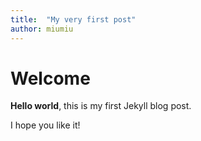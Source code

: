 ```yaml
---
title:  "My very first post"
author: miumiu
---
```


# Welcome

**Hello world**, this is my first Jekyll blog post.

I hope you like it!
